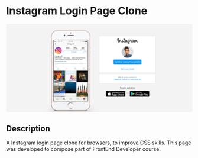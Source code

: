 # Instagram Login Page Clone

<p align="center">
    <img src="img/toReadme/login.png">
</p>

## Description

A Instagram login page clone for browsers, to improve CSS skills.
This page was developed to compose part of FrontEnd Developer course.
